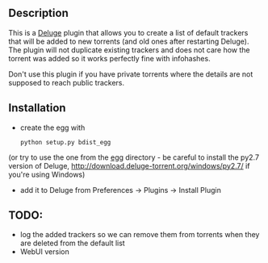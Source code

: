 ## Description

This is a [Deluge][1] plugin that allows you to create a list of default trackers
that will be added to new torrents (and old ones after restarting Deluge). The
plugin will not duplicate existing trackers and does not care how the torrent
was added so it works perfectly fine with infohashes.

Don't use this plugin if you have private torrents where the details are not
supposed to reach public trackers.

## Installation

* create the egg with

    `python setup.py bdist_egg`

(or try to use the one from the [egg][2] directory - be careful to install the py2.7 version of Deluge, http://download.deluge-torrent.org/windows/py2.7/ if you're using Windows)

* add it to Deluge from Preferences -> Plugins -> Install Plugin

## TODO:

* log the added trackers so we can remove them from torrents when they are deleted from the default list
* WebUI version

[1]: http://deluge-torrent.org/
[2]: egg/

